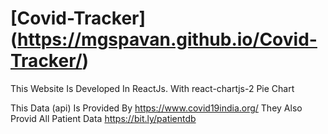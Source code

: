 # [Covid-Tracker] (https://mgspavan.github.io/Covid-Tracker/)


This Website Is Developed In ReactJs. With react-chartjs-2 Pie Chart

This Data (api) Is Provided By https://www.covid19india.org/
They Also Provid All Patient Data https://bit.ly/patientdb




